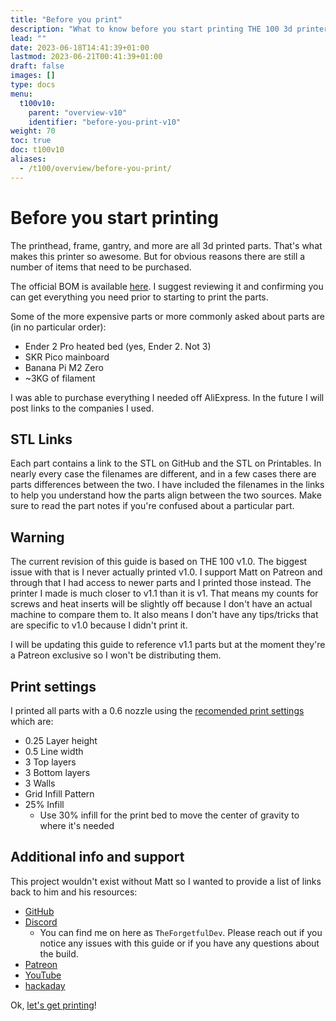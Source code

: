 ```yaml
---
title: "Before you print"
description: "What to know before you start printing THE 100 3d printer"
lead: ""
date: 2023-06-18T14:41:39+01:00
lastmod: 2023-06-21T00:41:39+01:00
draft: false
images: []
type: docs
menu:
  t100v10:
    parent: "overview-v10"
    identifier: "before-you-print-v10"
weight: 70
toc: true
doc: t100v10
aliases:
  - /t100/overview/before-you-print/
---
```

# Before you start printing

The printhead, frame, gantry, and more are all 3d printed parts. That's what makes this printer so awesome. But for obvious reasons there are still a number of items that need to be purchased. 

The official BOM is available <a href="https://docs.google.com/spreadsheets/d/1qVG3n-1HVcA7c-vKpUakU7fWirMONmqOiJRv8SHPkTo/edit#gid=0">here</a>. I suggest reviewing it and confirming you can get everything you need prior to starting to print the parts. 

Some of the more expensive parts or more commonly asked about parts are (in no particular order):

  * Ender 2 Pro heated bed (yes, Ender 2. Not 3)
  * SKR Pico mainboard
  * Banana Pi M2 Zero
  * ~3KG of filament

I was able to purchase everything I needed off AliExpress. In the future I will post links to the companies I used.

## STL Links
Each part contains a link to the STL on GitHub and the STL on Printables. In nearly every case the filenames are different, and in a few cases there are parts differences between the two. I have included the filenames in the links to help you understand how the parts align between the two sources. Make sure to read the part notes if you're confused about a particular part. 

## Warning

The current revision of this guide is based on THE 100 v1.0. The biggest issue with that is I never actually printed v1.0. I support Matt on Patreon and through that I had access to newer parts and I printed those instead. The printer I made is much closer to v1.1 than it is v1. That means my counts for screws and heat inserts will be slightly off because I don't have an actual machine to compare them to. It also means I don't have any tips/tricks that are specific to v1.0 because I didn't print it.

I will be updating this guide to reference v1.1 parts but at the moment they're a Patreon exclusive so I won't be distributing them.

## Print settings

I printed all parts with a 0.6 nozzle using the <a href="https://github.com/MSzturc/the100#print-settings">recomended print settings</a> which are:

  * 0.25 Layer height
  * 0.5 Line width
  * 3 Top layers
  * 3 Bottom layers
  * 3 Walls
  * Grid Infill Pattern
  * 25% Infill
    * Use 30% infill for the print bed to move the center of gravity to where it's needed

## Additional info and support

This project wouldn't exist without Matt so I wanted to provide a list of links back to him and his resources:

  * <a href="https://github.com/MSzturc/the100">GitHub</a>
  * <a href="https://discord.gg/fW7BcUErgZ">Discord</a>
    * You can find me on here as `TheForgetfulDev`. Please reach out if you notice any issues with this guide or if you have any questions about the build.
  * <a href="https://www.patreon.com/The100">Patreon</a>
  * <a href="https://www.youtube.com/playlist?list=PLM01o_dfwbDcKYB-9yV0vLs5k0CrHUv0W">YouTube</a>
  * <a href="https://hackaday.io/project/190348-the-100-the-fastest-3d-printer">hackaday</a>


Ok, <a href="/t100/1.0/printing-guide/toolhead/">let's get printing</a>!